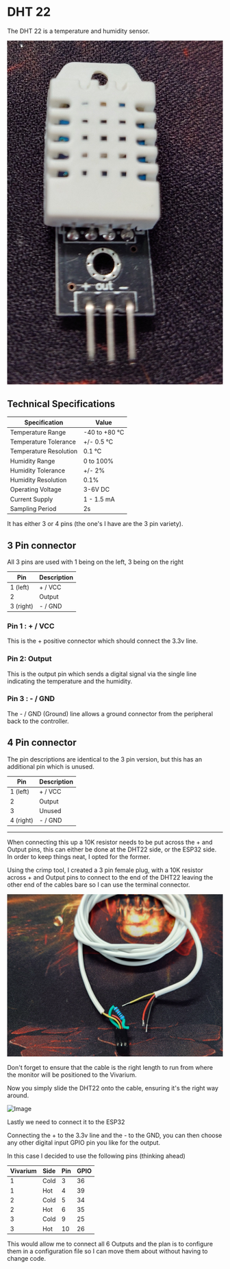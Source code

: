 # DHT 22
The DHT 22 is a temperature and humidity sensor.

![Image](./img/dht22.jpg "DHT22")

## Technical Specifications

| Specification          | Value             |
|------------------------|-------------------|
| Temperature Range      | -40 to +80 &deg;C |
| Temperature Tolerance  | +/- 0.5 &deg;C    |
| Temperature Resolution | 0.1 &deg;C        |
| Humidity Range         | 0 to 100%         |
| Humidity Tolerance     | +/- 2%            |
| Humidity Resolution    | 0.1%              |
| Operating Voltage      | 3-6V DC           |
| Current Supply         | 1 - 1.5 mA        |
| Sampling Period        | 2s                |


It has either 3 or 4 pins (the one's I have are the 3 pin variety).


## 3 Pin connector
All 3 pins are used with 1 being on the left, 3 being on the right

| Pin       | Description |
|-----------|-------------|
| 1 (left)  | + / VCC     |
| 2         | Output      |
| 3 (right) | - / GND     |

### Pin 1 : + / VCC
This is the + positive connector which should connect the 3.3v line.

### Pin 2: Output
This is the output pin which sends a digital signal via the single line indicating the temperature and the humidity.


### Pin 3 : - / GND
The - / GND (Ground) line allows a ground connector from the peripheral back to the controller.


## 4 Pin connector
The pin descriptions are identical to the 3 pin version, but this has an additional pin which is unused.

| Pin       | Description |
|-----------|-------------|
| 1 (left)  | + / VCC     |
| 2         | Output      |
| 3         | Unused      |
| 4 (right) | - / GND     |


---

When connecting this up a 10K resistor needs to be put across the + and Output pins, this can either be done at the DHT22 side, or the ESP32 side.  In order to keep things neat, I opted for the former.

Using the crimp tool, I created a 3 pin female plug, with a 10K resistor across + and Output pins to connect to the end of the DHT22 leaving the other end of the cables bare so I can use the terminal connector.

![Image](./img/dht22cable.jpg "DHT22 Cable Connector")

Don't forget to ensure that the cable is the right length to run from where the monitor will be positioned to the Vivarium.

Now you simply slide the DHT22 onto the cable, ensuring it's the right way around.

![Image](./img/dht22connected.jpg "DHT22 Connected")

Lastly we need to connect it to the ESP32

Connecting the + to the 3.3v line and the - to the GND, you can then choose any other digital input GPIO pin you like for the output.

In this case I decided to use the following pins (thinking ahead)

| Vivarium | Side | Pin | GPIO |
|----------|------|-----|------|
| 1        | Cold | 3   | 36   |
| 1        | Hot  | 4   | 39   |
| 2        | Cold | 5   | 34   |
| 2        | Hot  | 6   | 35   |
| 3        | Cold | 9   | 25   |
| 3        | Hot  | 10  | 26   |

This would allow me to connect all 6 Outputs and the plan is to configure them in a configuration file so I can move them about without having to change code.

